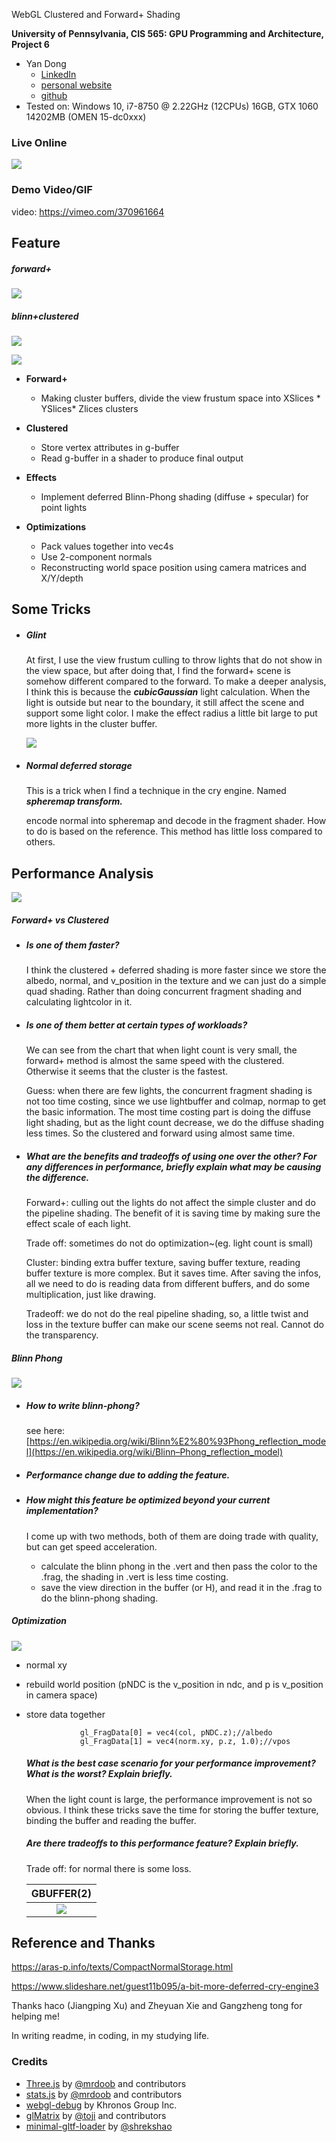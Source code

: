 WebGL Clustered and Forward+ Shading

**University of Pennsylvania, CIS 565: GPU Programming and Architecture, Project 6**

* Yan Dong
  - [LinkedIn](https://www.linkedin.com/in/yan-dong-572b1113b/)
  - [personal website](https://www.coffeier.com)
  - [github](https://github.com/coffeiersama)
* Tested on: Windows 10, i7-8750 @ 2.22GHz  (12CPUs)  16GB, GTX 1060 14202MB (OMEN 15-dc0xxx)

### Live Online

[![](img/thumb.png)](http://TODO.github.io/Project5B-WebGL-Deferred-Shading)

### Demo Video/GIF

video: https://vimeo.com/370961664

## Feature

##### forward+

![](forward+.gif)

##### blinn+clustered

![](defer_blin.png)

![](defer.gif)



- **Forward+**
  - Making cluster buffers, divide the view frustum space into XSlices * YSlices* Zlices clusters

- **Clustered**
    - Store vertex attributes in g-buffer
    - Read g-buffer in a shader to produce final output
- **Effects**
  - Implement deferred Blinn-Phong shading (diffuse + specular) for point lights
- **Optimizations**
  - Pack values together into vec4s
  - Use 2-component normals
  - Reconstructing world space position using camera matrices and X/Y/depth

## Some Tricks

- ##### Glint

  At first, I use the view frustum culling to throw lights that do not show in the view space, but after doing that, I find the forward+ scene is somehow different compared to the forward. To make a deeper analysis, I think this is because the ***cubicGaussian*** light calculation. When the light is outside but near to the boundary, it still affect the scene and support some light color. I make the effect radius a little bit large to put more lights in the cluster buffer.

  ![](view.png)

- ##### Normal deferred storage

  This is a trick when I find a technique in the cry engine. Named ***spheremap transform.***

  encode normal into spheremap and decode in the fragment shader. How to do is based on the reference. This method has little loss compared to others.

  

## Performance Analysis

![](lightnum_.png)

##### Forward+ vs Clustered 

  - ##### Is one of them faster?

    I think the clustered + deferred shading is more faster since we store the albedo, normal, and v_position in the texture and we can just do a simple quad shading. Rather than doing concurrent fragment shading and calculating lightcolor in it.

  - ##### Is one of them better at certain types of workloads?

    We can see from the chart that when light count is very small, the forward+ method is almost the same speed with the clustered. Otherwise it seems that the cluster is the fastest. 

    Guess: when there are few lights, the concurrent fragment shading is not too time costing, since we use lightbuffer and colmap, normap to get the basic information. The most time costing part is doing the diffuse light shading, but as the light count decrease, we do the diffuse shading less times. So the clustered and forward using almost same time.

  - ##### What are the benefits and tradeoffs of using one over the other? For any differences in performance, briefly explain what may be causing the difference.

    Forward+:  culling out the lights do not affect the simple cluster and do the pipeline shading. The benefit of it is saving time by making sure the effect scale of each light.

    Trade off: sometimes do not do optimization~(eg. light count is small)

    Cluster: binding extra buffer texture, saving buffer texture, reading buffer texture is more complex. But it saves time. After saving the infos, all we need to do is reading data from different buffers, and do some multiplication, just like drawing. 

    Tradeoff: we do not do the real pipeline shading, so, a little twist and loss in the texture buffer can make our scene seems not real.  Cannot do the transparency.

##### Blinn Phong

![](blin.png)

  - ##### How to write blinn-phong?  

    see here:[https://en.wikipedia.org/wiki/Blinn%E2%80%93Phong_reflection_model](https://en.wikipedia.org/wiki/Blinn–Phong_reflection_model) 

  - ##### Performance change due to adding the feature.

  - ##### How might this feature be optimized beyond your current implementation?

    I come up with two methods, both of them are doing trade with quality, but can get speed acceleration.

    - calculate the blinn phong in the .vert and then pass the color to the .frag, the shading in .vert is less time costing.
    - save the view direction in the buffer (or H), and read it in the .frag to do the blinn-phong shading.

##### Optimization

![](opt.png)

  - normal xy

  - rebuild world position (pNDC is the v_position in ndc, and p is v_position in camera space)

  - store data together

    ```
     			gl_FragData[0] = vec4(col, pNDC.z);//albedo
      			gl_FragData[1] = vec4(norm.xy, p.z, 1.0);//vpos
    ```

    ##### What is the best case scenario for your performance improvement? What is the worst? Explain briefly.

    When the light count is large, the performance improvement is not so obvious. I think these tricks save the time for storing the buffer texture, binding the buffer and reading the buffer.

    ##### Are there tradeoffs to this performance feature? Explain briefly.

    Trade off: for normal there is some loss.

    |    GBUFFER(2)    |
    | :--------------: |
    | ![](gbuffer.png) |

    

## Reference and Thanks

 https://aras-p.info/texts/CompactNormalStorage.html 

 https://www.slideshare.net/guest11b095/a-bit-more-deferred-cry-engine3 

Thanks haco (Jiangping Xu) and Zheyuan Xie and Gangzheng tong for helping me!

In writing readme, in coding, in my studying life.



### Credits

* [Three.js](https://github.com/mrdoob/three.js) by [@mrdoob](https://github.com/mrdoob) and contributors
* [stats.js](https://github.com/mrdoob/stats.js) by [@mrdoob](https://github.com/mrdoob) and contributors
* [webgl-debug](https://github.com/KhronosGroup/WebGLDeveloperTools) by Khronos Group Inc.
* [glMatrix](https://github.com/toji/gl-matrix) by [@toji](https://github.com/toji) and contributors
* [minimal-gltf-loader](https://github.com/shrekshao/minimal-gltf-loader) by [@shrekshao](https://github.com/shrekshao)
